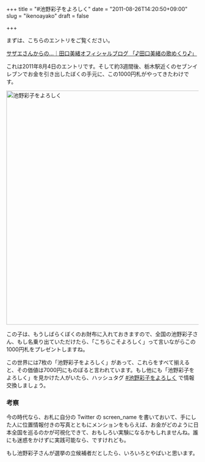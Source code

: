 +++
title = "#池野彩子をよろしく"
date = "2011-08-26T14:20:50+09:00"
slug = "ikenoayako"
draft = false

+++

<p>まずは、こちらのエントリをご覧ください。</p>
<p><a href="http://ameblo.jp/miomio0223/entry-10975167456.html" title="サザエさんからの…｜田口美緒オフィシャルブログ 「♪田口美緒の歌めくり♪」">サザエさんからの…｜田口美緒オフィシャルブログ 「♪田口美緒の歌めくり♪」</a></p>
<p>これは2011年8月4日のエントリです。そして約3週間後、栃木駅近くのセブンイレブンでお金を引き出したぼくの手元に、この1000円札がやってきたわけです。</p>
<p><a href="http://www.flickr.com/photos/june29/6081430055/" title="池野彩子をよろしく by june29, on Flickr"><img src="http://farm7.static.flickr.com/6070/6081430055_ff3159c6ec_z.jpg" width="612" height="612" alt="池野彩子をよろしく"></a></p>
<p>この子は、もうしばらくぼくのお財布に入れておきますので、全国の池野彩子さん、もし名乗り出ていただけたら、「こちらこそよろしく」って言いながらこの1000円札をプレゼントしますね。</p>
<p>この世界には7枚の「池野彩子をよろしく」があって、これらをすべて揃えると、その価値は7000円にものぼると言われています。もし他にも「池野彩子をよろしく」を見かけた人がいたら、ハッシュタグ <a href="http://twitter.com/#!/search/realtime/%23%E6%B1%A0%E9%87%8E%E5%BD%A9%E5%AD%90%E3%82%92%E3%82%88%E3%82%8D%E3%81%97%E3%81%8F" title="Twitter / Search - #池野彩子をよろしく - All Tweets">#池野彩子をよろしく</a> で情報交換しましょう。</p>
<h3>考察</h3>
<p>今の時代なら、お札に自分の Twitter の screen_name を書いておいて、手にした人に位置情報付きの写真とともにメンションをもらえば、お金がどのように日本全国を巡るのかが可視化できて、おもしろい実験になるかもしれませんね。誰にも迷惑をかけずに実践可能なら、ですけれども。</p>
<p>もし池野彩子さんが選挙の立候補者だとしたら、いろいろとやばいと思います。</p>
